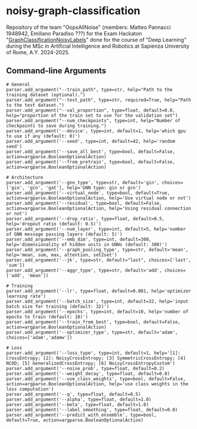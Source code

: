 # noisy-graph-classification

Repository of the team "OopsAllNoise" (members: Matteo Pannacci 1948942, Emiliano Paradiso ???) for the Exam Hackaton "[GraphClassificationNoisyLabels](https://huggingface.co/spaces/examhackaton/GraphClassificationNoisyLabels)" done for the course of "Deep Learning" during the MSc in Artificial Intelligence and Robotics at Sapienza University of Rome, A.Y. 2024-2025.

## Command-line Arguments

    # General
    parser.add_argument("--train_path", type=str, help="Path to the training dataset (optional).")
    parser.add_argument("--test_path", type=str, required=True, help="Path to the test dataset.")
    parser.add_argument("--val_proportion", type=float, default=0.0, help="proportion of the train set to use for the validation set")
    parser.add_argument("--num_checkpoints", type=int, help="Number of checkpoints to save during training.")
    parser.add_argument('--device', type=int, default=1, help='which gpu to use if any (default: 0)')
    parser.add_argument('--seed', type=int, default=42, help='random seed')
    parser.add_argument('--save_all_best', type=bool, default=False, action=argparse.BooleanOptionalAction)
    parser.add_argument('--from_pretrain', type=bool, default=False, action=argparse.BooleanOptionalAction)

    # Architecture
    parser.add_argument('--gnn_type', type=str, default='gin', choices=['gin', 'gcn', 'gat'], help='GNN type: gin or gcn')
    parser.add_argument('--virtual_node', type=bool, default=True, action=argparse.BooleanOptionalAction, help='Use virtual node or not')
    parser.add_argument('--residual', type=bool, default=False, action=argparse.BooleanOptionalAction, help='Using residual connection or not')
    parser.add_argument('--drop_ratio', type=float, default=0.5, help='dropout ratio (default: 0.5)')
    parser.add_argument('--num_layer', type=int, default=5, help='number of GNN message passing layers (default: 5)')
    parser.add_argument('--emb_dim', type=int, default=300, help='dimensionality of hidden units in GNNs (default: 300)')
    parser.add_argument('--graph_pooling_type', type=str, default='mean', help='mean, sum, max, attention, set2set')
    parser.add_argument('--jk', type=str, default="last", choices=['last', 'sum'])
    parser.add_argument('--aggr_type', type=str, default='add', choices=['add', 'mean'])

    # Training
    parser.add_argument('--lr', type=float, default=0.001, help='optimizer learning rate')
    parser.add_argument('--batch_size', type=int, default=32, help='input batch size for training (default: 32)')
    parser.add_argument('--epochs', type=int, default=10, help='number of epochs to train (default: 10)')
    parser.add_argument('--train_from_best', type=bool, default=False, action=argparse.BooleanOptionalAction)
    parser.add_argument('--optimizer_type', type=str, default='adam', choices=['adam','adamw'])

    # Loss
    parser.add_argument('--loss_type', type=int, default=1, help='[1]: CrossEntropy; [2]: NoisyCrossEntropy; [3] SymmetricCrossEntropy; [4] NCOD; [5] GeneralizedCrossEntropy; [6] NoisyCrossEntropyCustom')
    parser.add_argument('--noise_prob', type=float, default=0.2)
    parser.add_argument('--weight_decay', type=float, default=0.0)
    parser.add_argument('--use_class_weights', type=bool, default=False, action=argparse.BooleanOptionalAction, help='use class weights in the loss computation')
    parser.add_argument('--q', type=float, default=0.5)
    parser.add_argument('--alpha', type=float, default=1.0)
    parser.add_argument('--beta', type=float, default=1.0)
    parser.add_argument('--label_smoothing', type=float, default=0.0)
    parser.add_argument('--predict_with_ensemble', type=bool, default=True, action=argparse.BooleanOptionalAction)
